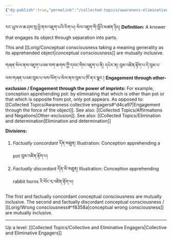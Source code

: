 ```yaml
---
{"dg-publish":true,"permalink":"/collected-topics/awareness-eliminative-engagers/"}
---
```


རང་ཡུལ་ལ་ཆ་ཤས་སུ་ཕྱེ་ནས་འཇུག་པའི་རིག་པ། སེལ་འཇུག་གི་བློའི་མཚན་ཉིད།
**Definition:** A knower that engages its object through separation into parts.

This and [[Lorig/Conceptual consciousness taking a meaning generality as its apprehended object\|conceptual consciousness]] are mutually inclusive.

གཞན་སེལ་ནས་འཇུག་པའམ་བག་ཆགས་ཀྱི་དབང་གིས་འཇུག་པ་ནི།
དཔེར་ན། བུམ་འཛིན་རྟོག་པ་དེ་བུམ་པ་ལས་གཞན་པའམ་བུམ་པ་ལས་ལོག་པ་སེལ་ནས་བུམ་པ་ཁོ་ནར་སྣང་།
**Engagement through other-exclusion / Engagement through the power of imprints:** For example, conception apprehending pot: by eliminating that which is other than pot or that which is opposite from pot, only pot appears.
As opposed to: [[Collected Topics/Awareness collective engagers#^d4ca97\|Engagement through the force of the object]].
See also: [[Collected Topics/Affirmations and Negations\|Other-exclusion]].
See also: [[Collected Topics/Elimination and determination\|Elimination and determination]]

**Divisions:**
1. *Factually concordant* དོན་མཐུན།
   Illustration: Conception apprehending a pot བུམ་འཛིན་རྟོག་པ།
2. *Factually discordant* དོན་མི་མཐུན།
   Illustration: Conception apprehending rabbit horns རི་བོང་རྭ་འཛིན་རྟོག་པ།

The first and factually concordant conceptual consciousness are mutually inclusive.
The second and factually discordant conceptual consciousness / [[Lorig/Wrong consciousness#^f8358a\|conceptual wrong consciousness]] are mutually inclusive.

---
Up a level: [[Collected Topics/Collective and Eliminative Engagers\|Collective and Eliminative Engagers]]